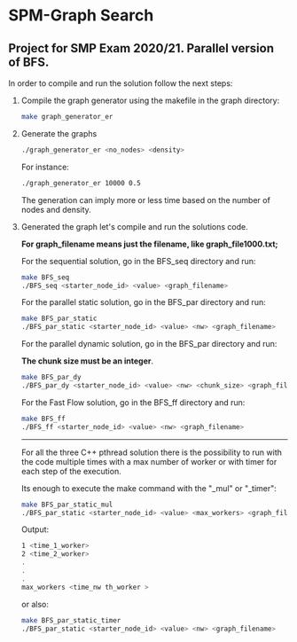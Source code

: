 # SPM-Graph Search

Project for SMP Exam 2020/21. Parallel version of BFS. 
---
In order to compile and run the solution follow the next steps:

1. Compile the graph generator using the makefile in the graph directory:

    ```bash
    make graph_generator_er
    ```

2. Generate the graphs

    ```bash
    ./graph_generator_er <no_nodes> <density>
    ```

    For instance:

    ```bash
    ./graph_generator_er 10000 0.5
    ```

    The generation can imply more or less time based on the number of nodes and density.

3. Generated the graph let's compile and run the solutions code. 

    **For graph_filename means just the filename, like graph_file1000.txt;**

    For the sequential solution, go in the BFS_seq directory and run:

    ```bash
    make BFS_seq
    ./BFS_seq <starter_node_id> <value> <graph_filename>
    ```

    For the parallel static solution, go in the BFS_par directory and run:

    ```bash
    make BFS_par_static
    ./BFS_par_static <starter_node_id> <value> <nw> <graph_filename>
    ```

    For the parallel dynamic solution, go in the BFS_par directory and run:

    **The chunk size must be an integer**.

    ```bash
    make BFS_par_dy
    ./BFS_par_dy <starter_node_id> <value> <nw> <chunk_size> <graph_filename>
    ```

    For the Fast Flow solution, go in the BFS_ff directory and run:

    ```bash
    make BFS_ff
    ./BFS_ff <starter_node_id> <value> <nw> <graph_filename>
    ```

    ---

    For all the three C++ pthread solution there is the possibility to run with the code multiple times with a max number of worker or with timer for each step of the execution. 

    Its enough to execute the make command with the "_mul" or "_timer":

    ```bash
    make BFS_par_static_mul
    ./BFS_par_static <starter_node_id> <value> <max_workers> <graph_filename>
    ```

    Output:

    ```bash
    1 <time_1_worker>
    2 <time_2_worker>
    .
    .
    .
    max_workers <time_nw th_worker >
    ```

    or also:

    ```bash
    make BFS_par_static_timer
    ./BFS_par_static <starter_node_id> <value> <nw> <graph_filename>
    ```
